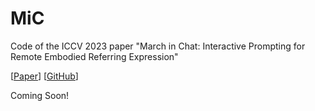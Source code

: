 # MiC
Code of the ICCV 2023 paper "March in Chat: Interactive Prompting for Remote Embodied Referring Expression"

[[Paper](tps://github.com/YanyuanQiao/MiC)] [[GitHub](tps://github.com/YanyuanQiao/MiC)]

Coming Soon!

